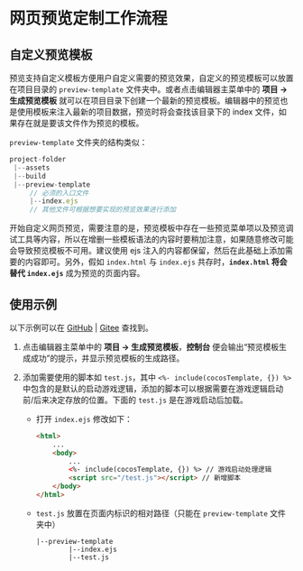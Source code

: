 # 网页预览定制工作流程

## 自定义预览模板

预览支持自定义模板方便用户自定义需要的预览效果，自定义的预览模板可以放置在项目目录的 `preview-template` 文件夹中。或者点击编辑器主菜单中的 **项目 -> 生成预览模板** 就可以在项目目录下创建一个最新的预览模板。编辑器中的预览也是使用模板来注入最新的项目数据，预览时将会查找该目录下的 index 文件，如果存在就是要该文件作为预览的模板。

`preview-template` 文件夹的结构类似：

```js
project-folder
 |--assets
 |--build
 |--preview-template
     // 必须的入口文件
     |--index.ejs
     // 其他文件可根据想要实现的预览效果进行添加
```

开始自定义网页预览，需要注意的是，预览模板中存在一些预览菜单项以及预览调试工具等内容，所以在增删一些模板语法的内容时要稍加注意，如果随意修改可能会导致预览模板不可用。建议使用 ejs 注入的内容都保留，然后在此基础上添加需要的内容即可。另外，假如 `index.html` 与 `index.ejs` 共存时，**`index.html` 将会替代 `index.ejs`** 成为预览的页面内容。

## 使用示例

以下示例可以在 [GitHub](https://github.com/cocos-creator/test-cases-3d/tree/v3.4/preview-template) | [Gitee](https://gitee.com/mirrors_cocos-creator/test-cases-3d/tree/v3.4/preview-template) 查找到。

1. 点击编辑器主菜单中的 **项目 -> 生成预览模板**，**控制台** 便会输出“预览模板生成成功”的提示，并显示预览模板的生成路径。

2. 添加需要使用的脚本如 `test.js`，其中 `<%- include(cocosTemplate, {}) %>` 中包含的是默认的启动游戏逻辑，添加的脚本可以根据需要在游戏逻辑启动前/后来决定存放的位置。下面的 `test.js` 是在游戏启动后加载。

    - 打开 `index.ejs` 修改如下：

      ```html
      <html>
          ...
          <body>
              ...
              <%- include(cocosTemplate, {}) %> // 游戏启动处理逻辑
              <script src="/test.js"></script> // 新增脚本
          </body>
      </html>
      ```

    - `test.js` 放置在页面内标识的相对路径（只能在 `preview-template` 文件夹中）

      ```
      |--preview-template
              |--index.ejs
              |--test.js
      ```
